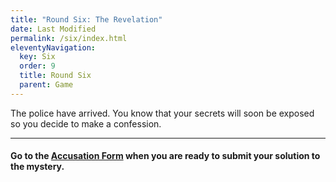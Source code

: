 ```yaml
---
title: "Round Six: The Revelation"
date: Last Modified
permalink: /six/index.html
eleventyNavigation:
  key: Six
  order: 9
  title: Round Six
  parent: Game
---
```

The police have arrived. You know that your secrets will soon be exposed so you decide to make a confession.

---

#### Go to the [Accusation Form](/accusation) when you are ready to submit your solution to the mystery.